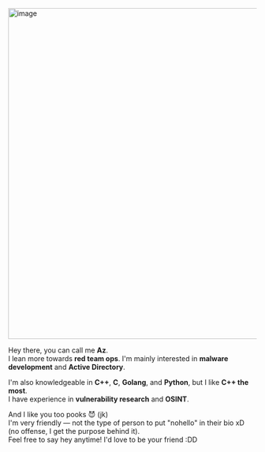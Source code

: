 <img width="583" height="670" alt="image" src="https://github.com/user-attachments/assets/cc08aeb4-b4b2-4fa9-867e-9309525e62a7" />


Hey there, you can call me **Az**.  
I lean more towards **red team ops**. I'm mainly interested in **malware development** and **Active Directory**.  

I'm also knowledgeable in **C++**, **C**, **Golang**, and **Python**, but I like **C++ the most**.  
I have experience in **vulnerability research** and **OSINT**.  

And I like you too pooks 😈 (jk)  
I'm very friendly — not the type of person to put "nohello" in their bio xD (no offense, I get the purpose behind it).  
Feel free to say hey anytime! I'd love to be your friend :DD
